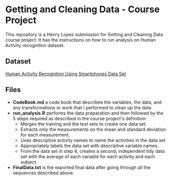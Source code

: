 
# Getting and Cleaning Data - Course Project

This repository is a Henry Lopez submission for Getting and Cleaning Data course project. It has the instructions on how to run analysis on Human Activity recognition dataset.

## Dataset
[Human Activity Recognition Using Smartphones Data Set](http://archive.ics.uci.edu/ml/datasets/Human+Activity+Recognition+Using+Smartphones)
## Files

* **CodeBook.md** a code book that describes the variables, the data, and any transformations or work that I performed to clean up the data
* **run_analysis.R** performs the data preparation and then followed by the 5 steps required as described in the course project's definition:
  - Merges the training and the test sets to create one data set.
  - Extracts only the measurements on the mean and standard deviation for each measurement. 
  - Uses descriptive activity names to name the activities in the data set
  - Appropriately labels the data set with descriptive variable names.
  - From the data set in step 4, creates a second, independent tidy data set with the average of each variable for each activity and each subject.
* **FinalData.txt** is the exported final data after going through all the sequences described above.